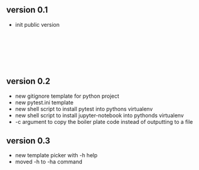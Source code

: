 ## version 0.1

* init public version


<br>
<br>
<br>
<br>
<br>

## version 0.2

* new gitignore template for python project
* new pytest.ini template 
* new shell script to install pytest into pythons virtualenv
* new shell script to install jupyter-notebook into pythonds virtualenv
* -c argument to copy the boiler plate code instead of outputting to a file


## version 0.3

* new template picker with -h help
* moved -h to -ha command